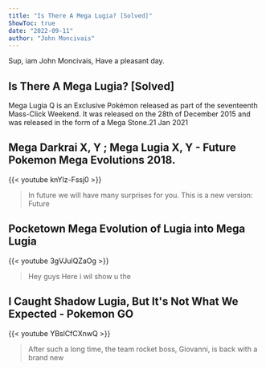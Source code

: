 ```yaml
---
title: "Is There A Mega Lugia? [Solved]"
ShowToc: true 
date: "2022-09-11"
author: "John Moncivais" 
---
```


Sup, iam John Moncivais, Have a pleasant day.
## Is There A Mega Lugia? [Solved]
 Mega Lugia Q is an Exclusive Pokémon released as part of the seventeenth Mass-Click Weekend. It was released on the 28th of December 2015 and was released in the form of a Mega Stone.21 Jan 2021

## Mega Darkrai X, Y ; Mega Lugia X, Y - Future Pokemon Mega Evolutions 2018.
{{< youtube knYlz-Fssj0 >}}
>In future we will have many surprises for you. This is a new version: Future 

## Pocketown Mega Evolution of Lugia into Mega Lugia
{{< youtube 3gVJulQZaOg >}}
>Hey guys Here i wil show u the 

## I Caught Shadow Lugia, But It's Not What We Expected - Pokemon GO
{{< youtube YBslCfCXnwQ >}}
>After such a long time, the team rocket boss, Giovanni, is back with a brand new 

